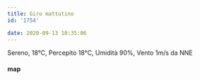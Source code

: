 ```yaml
---
title: Giro mattutino
id: '1754'

date: 2020-09-13 10:35:06
---
```


Sereno, 18°C, Percepito 18°C, Umidità 90%, Vento 1m/s da NNE

<!-- ![image](/images/2021/08/20200913-activity-map_hud44307174598a6b07a623e6c30834b57_109534_700x0_resize_box_3.png) -->

#### map
